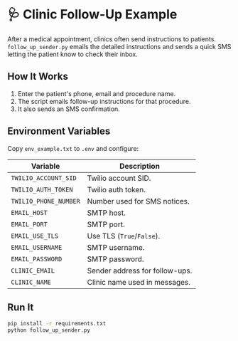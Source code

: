 ---
---

# 🩺 Clinic Follow-Up Example

After a medical appointment, clinics often send instructions to patients. `follow_up_sender.py` emails the detailed instructions and sends a quick SMS letting the patient know to check their inbox.

## How It Works
1. Enter the patient's phone, email and procedure name.
2. The script emails follow-up instructions for that procedure.
3. It also sends an SMS confirmation.

## Environment Variables
Copy `env_example.txt` to `.env` and configure:

| Variable | Description |
|----------|-------------|
| `TWILIO_ACCOUNT_SID` | Twilio account SID. |
| `TWILIO_AUTH_TOKEN` | Twilio auth token. |
| `TWILIO_PHONE_NUMBER` | Number used for SMS notices. |
| `EMAIL_HOST` | SMTP host. |
| `EMAIL_PORT` | SMTP port. |
| `EMAIL_USE_TLS` | Use TLS (`True`/`False`). |
| `EMAIL_USERNAME` | SMTP username. |
| `EMAIL_PASSWORD` | SMTP password. |
| `CLINIC_EMAIL` | Sender address for follow-ups. |
| `CLINIC_NAME` | Clinic name used in messages. |

## Run It
```bash
pip install -r requirements.txt
python follow_up_sender.py
```

